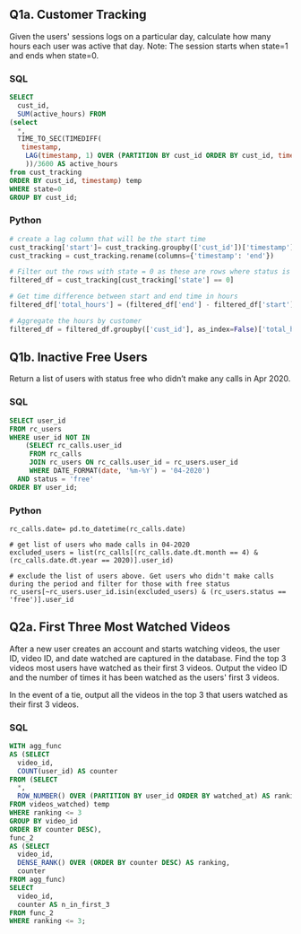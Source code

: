 ## Q1a. Customer Tracking
Given the users' sessions logs on a particular day, calculate how many hours each user was active that day.
Note: The session starts when state=1 and ends when state=0.

### SQL
```sql 
SELECT
  cust_id,
  SUM(active_hours) FROM
(select
  *,
  TIME_TO_SEC(TIMEDIFF(
   timestamp,
    LAG(timestamp, 1) OVER (PARTITION BY cust_id ORDER BY cust_id, timestamp)
    ))/3600 AS active_hours
from cust_tracking
ORDER BY cust_id, timestamp) temp
WHERE state=0
GROUP BY cust_id;
```

### Python
``` python
# create a lag column that will be the start time
cust_tracking['start']= cust_tracking.groupby(['cust_id'])['timestamp'].shift(1)
cust_tracking = cust_tracking.rename(columns={'timestamp': 'end'})

# Filter out the rows with state = 0 as these are rows where status is off at end time.
filtered_df = cust_tracking[cust_tracking['state'] == 0]

# Get time difference between start and end time in hours
filtered_df['total_hours'] = (filtered_df['end'] - filtered_df['start']).dt.seconds /(60*60)

# Aggregate the hours by customer
filtered_df = filtered_df.groupby(['cust_id'], as_index=False)['total_hours'].sum()
```


## Q1b. Inactive Free Users
Return a list of users with status free who didn’t make any calls in Apr 2020.

### SQL
```sql 
SELECT user_id
FROM rc_users
WHERE user_id NOT IN
    (SELECT rc_calls.user_id
     FROM rc_calls
     JOIN rc_users ON rc_calls.user_id = rc_users.user_id
     WHERE DATE_FORMAT(date, '%m-%Y') = '04-2020')
  AND status = 'free'
ORDER BY user_id;
```

### Python
```
rc_calls.date= pd.to_datetime(rc_calls.date)

# get list of users who made calls in 04-2020
excluded_users = list(rc_calls[(rc_calls.date.dt.month == 4) & (rc_calls.date.dt.year == 2020)].user_id)

# exclude the list of users above. Get users who didn't make calls during the period and filter for those with free status
rc_users[~rc_users.user_id.isin(excluded_users) & (rc_users.status == 'free')].user_id
```
## Q2a. First Three Most Watched Videos
After a new user creates an account and starts watching videos, the user ID, video ID, and date watched are captured in the database. Find the top 3 videos most users have watched as their first 3 videos. Output the video ID and the number of times it has been watched as the users' first 3 videos.


In the event of a tie, output all the videos in the top 3 that users watched as their first 3 videos.

### SQL
```sql
WITH agg_func
AS (SELECT
  video_id,
  COUNT(user_id) AS counter
FROM (SELECT
  *,
  ROW_NUMBER() OVER (PARTITION BY user_id ORDER BY watched_at) AS ranking
FROM videos_watched) temp
WHERE ranking <= 3
GROUP BY video_id
ORDER BY counter DESC),
func_2
AS (SELECT
  video_id,
  DENSE_RANK() OVER (ORDER BY counter DESC) AS ranking,
  counter
FROM agg_func)
SELECT
  video_id,
  counter AS n_in_first_3
FROM func_2
WHERE ranking <= 3;
```
